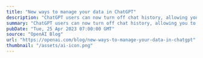 ```yaml
---
title: "New ways to manage your data in ChatGPT"
description: "ChatGPT users can now turn off chat history, allowing you to choose which conversations can be used to train our models."
summary: "ChatGPT users can now turn off chat history, allowing you to choose which conversations can be used to train our models."
pubDate: "Tue, 25 Apr 2023 07:00:00 GMT"
source: "OpenAI Blog"
url: "https://openai.com/blog/new-ways-to-manage-your-data-in-chatgpt"
thumbnail: "/assets/ai-icon.png"
---
```


